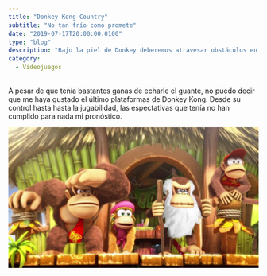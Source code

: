 ```yaml
---
title: "Donkey Kong Country"
subtitle: "No tan frío como promete"
date: "2019-07-17T20:00:00.0100"
type: "blog"
description: "Bajo la piel de Donkey deberemos atravesar obstáculos en una multitud de niveles de plataforma"
category:
  - Videojuegos
---
```


A pesar de que tenía bastantes ganas de echarle el guante, no puedo decir que me haya gustado el último plataformas de Donkey Kong. Desde su control hasta hasta la jugabilidad, las espectativas que tenía no han cumplido para nada mi pronóstico.

![Imagen del videojuego](/../../content/images/posts/donkey-kong-country-tropical-freeze.jpg)